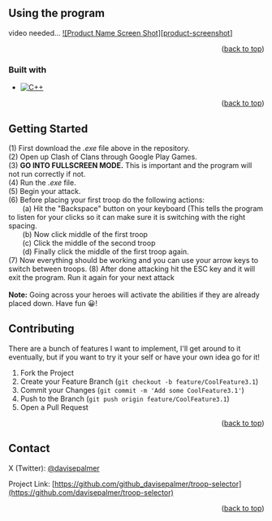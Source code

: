 
<a name="Clash of Clans Troop Switcher- Google Play Games Beta"></a>



## Using the program

video needed...
[![Product Name Screen Shot][product-screenshot]](https://example.com)

<p align="right">(<a href="#readme-top">back to top</a>)</p>



### Built with

* [![C++][C++]][Cpp-url]

<p align="right">(<a href="#readme-top">back to top</a>)</p>



<!-- GETTING STARTED -->
## Getting Started

(1) First download the *.exe* file above in the repository.<br>
(2) Open up Clash of Clans through Google Play Games.<br>
(3) __GO INTO FULLSCREEN MODE.__ This is important and the program will not run correctly if not. <br>
(4) Run the  *.exe* file. <br>
(5) Begin your attack. <br>
(6) Before placing your first troop do the following actions: <br>
&nbsp;&nbsp;&nbsp;&nbsp;&nbsp;&nbsp; (a) Hit the "Backspace" button on your keyboard (This tells the program to listen for your clicks so it can make sure it is switching with the right spacing. <br>
&nbsp;&nbsp;&nbsp;&nbsp;&nbsp;&nbsp; (b) Now click middle of the first troop <br>
&nbsp;&nbsp;&nbsp;&nbsp;&nbsp;&nbsp; (c) Click the middle of the second troop <br>
&nbsp;&nbsp;&nbsp;&nbsp;&nbsp;&nbsp; (d) Finally click the middle of the first troop again. <br>
(7) Now everything should be working and you can use your arrow keys to switch between troops.
(8) After done attacking hit the ESC key and it will exit the program. Run it again for your next attack <br> <br>
**Note:** Going across your heroes will activate the abilities if they are already placed down. Have fun 😀!


## Contributing

There are a bunch of features I want to implement, I'll get around to it eventually, but if you want to try it your self or have your own idea go for it!

1. Fork the Project
2. Create your Feature Branch (`git checkout -b feature/CoolFeature3.1`)
3. Commit your Changes (`git commit -m 'Add some CoolFeature3.1'`)
4. Push to the Branch (`git push origin feature/CoolFeature3.1`)
5. Open a Pull Request

<p align="right">(<a href="#readme-top">back to top</a>)</p>



<!-- CONTACT -->
## Contact

X (Twitter): [@davisepalmer](https://twitter.com/davisepalmer)

Project Link: [https://github.com/github_davisepalmer/troop-selector](https://github.com/davisepalmer/troop-selector)

<p align="right">(<a href="#readme-top">back to top</a>)</p>




<!-- MARKDOWN LINKS & IMAGES -->
<!-- https://www.markdownguide.org/basic-syntax/#reference-style-links -->
[C++]: https://img.shields.io/badge/C++-20-blue.svg?style=flat&logo=c%2B%2B
[Cpp-url]: https://en.cppreference.com/w/ 
